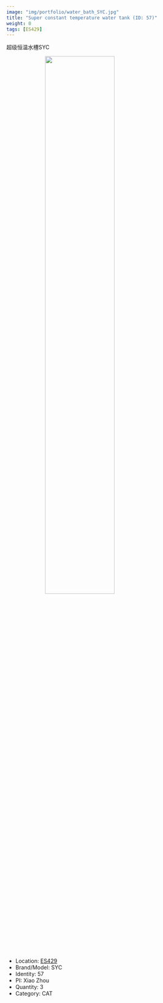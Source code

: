 ```yaml
---
image: "img/portfolio/water_bath_SYC.jpg"
title: "Super constant temperature water tank (ID: 57)"
weight: 0
tags: [ES429]
---
```


超级恒温水槽SYC

<!--more-->

<img src="../../img/portfolio/water_bath_SYC.jpg" width="60%" style="display: block; margin: auto;">

- Location: [ES429](../../tags/es429)
- Brand/Model: SYC
- Identity: 57
- PI: Xiao Zhou
- Quantity: 3
- Category: CAT






